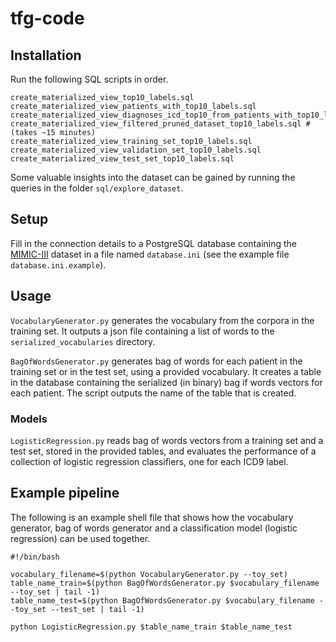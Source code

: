 # tfg-code

## Installation

Run the following SQL scripts in order.

```
create_materialized_view_top10_labels.sql
create_materialized_view_patients_with_top10_labels.sql
create_materialized_view_diagnoses_icd_top10_from_patients_with_top10_labels.sql
create_materialized_view_filtered_pruned_dataset_top10_labels.sql #  (takes ~15 minutes)
create_materialized_view_training_set_top10_labels.sql
create_materialized_view_validation_set_top10_labels.sql
create_materialized_view_test_set_top10_labels.sql
```

Some valuable insights into the dataset can be gained by running the queries in the folder `sql/explore_dataset`.

## Setup

Fill in the connection details to a PostgreSQL database containing the [MIMIC-III](https://mimic.physionet.org/) dataset
in a file named `database.ini` (see the example file `database.ini.example`).

## Usage

`VocabularyGenerator.py` generates the vocabulary from the corpora in the training set. It outputs a json file containing
a list of words to the `serialized_vocabularies` directory.

`BagOfWordsGenerator.py` generates bag of words for each patient in the training set or in the test set, using a provided
vocabulary. It creates a table in the database containing the serialized (in binary) bag if words vectors for each patient.
The script outputs the name of the table that is created.

### Models

`LogisticRegression.py` reads bag of words vectors from a training set and a test set, stored in the provided tables,
and evaluates the performance of a collection of logistic regression classifiers, one for each ICD9 label.

## Example pipeline

The following is an example shell file that shows how the vocabulary generator, bag of words generator and a
classification model (logistic regression) can be used together.

```
#!/bin/bash

vocabulary_filename=$(python VocabularyGenerator.py --toy_set)
table_name_train=$(python BagOfWordsGenerator.py $vocabulary_filename --toy_set | tail -1)
table_name_test=$(python BagOfWordsGenerator.py $vocabulary_filename --toy_set --test_set | tail -1)

python LogisticRegression.py $table_name_train $table_name_test

```